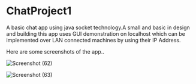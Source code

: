 # ChatProject1
A basic chat app using java socket technology.A small and basic in design and building this app uses GUI demonstration  on localhost which can be implemented over LAN connected machines by using their IP Address.

Here are some screenshots of the app..

![Screenshot (62)](https://user-images.githubusercontent.com/113126060/191037637-2c746dca-f81f-40a0-b214-3ba463e68924.png)

![Screenshot (63)](https://user-images.githubusercontent.com/113126060/191037751-d810d422-109b-4c0c-ba33-011a5f4d2e21.png)
